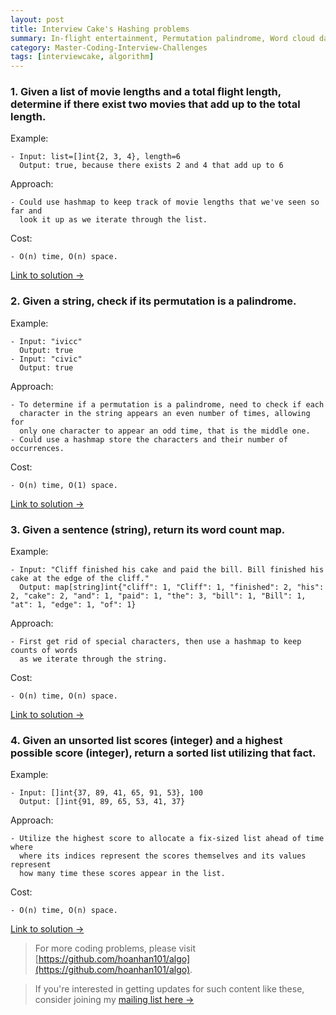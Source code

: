 ```yaml
---
layout: post
title: Interview Cake's Hashing problems
summary: In-flight entertainment, Permutation palindrome, Word cloud data, Topscores
category: Master-Coding-Interview-Challenges
tags: [interviewcake, algorithm]
---
```


### 1. Given a list of movie lengths and a total flight length, determine if there exist two movies that add up to the total length.

Example:
```
- Input: list=[]int{2, 3, 4}, length=6
  Output: true, because there exists 2 and 4 that add up to 6
```

Approach:
```
- Could use hashmap to keep track of movie lengths that we've seen so far and
  look it up as we iterate through the list.
```

Cost:
```
- O(n) time, O(n) space.
```

[Link to solution →](https://github.com/hoanhan101/algo/blob/master/interviewcake/inflight_test.go)

### 2. Given a string, check if its permutation is a palindrome.

Example:
```
- Input: "ivicc"
  Output: true
- Input: "civic"
  Output: true
```

Approach:
```
- To determine if a permutation is a palindrome, need to check if each
  character in the string appears an even number of times, allowing for
  only one character to appear an odd time, that is the middle one.
- Could use a hashmap store the characters and their number of occurrences.
```

Cost:
```
- O(n) time, O(1) space.
```

[Link to solution →](https://github.com/hoanhan101/algo/blob/master/interviewcake/permutation_palindrome_test.go)

### 3. Given a sentence (string), return its word count map.

Example:
```
- Input: "Cliff finished his cake and paid the bill. Bill finished his cake at the edge of the cliff."
  Output: map[string]int{"cliff": 1, "Cliff": 1, "finished": 2, "his": 2, "cake": 2, "and": 1, "paid": 1, "the": 3, "bill": 1, "Bill": 1, "at": 1, "edge": 1, "of": 1}
```

Approach:
```
- First get rid of special characters, then use a hashmap to keep counts of words
  as we iterate through the string.
```

Cost:
```
- O(n) time, O(n) space.
```

[Link to solution →](https://github.com/hoanhan101/algo/blob/master/interviewcake/word_cloud_test.go)


### 4. Given an unsorted list scores (integer) and a highest possible score (integer), return a sorted list utilizing that fact.

Example:
```
- Input: []int{37, 89, 41, 65, 91, 53}, 100
  Output: []int{91, 89, 65, 53, 41, 37}
```

Approach:
```
- Utilize the highest score to allocate a fix-sized list ahead of time where
  where its indices represent the scores themselves and its values represent
  how many time these scores appear in the list.
```

Cost:
```
- O(n) time, O(n) space.
```

[Link to solution →](https://github.com/hoanhan101/algo/blob/master/interviewcake/top_scores_test.go)

> For more coding problems, please visit
  [https://github.com/hoanhan101/algo](https://github.com/hoanhan101/algo).

> If you're interested in getting updates for such content like these, consider
  joining my [mailing list here →](https://tinyletter.com/hoanhan)
